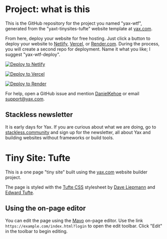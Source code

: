 # Project: what is this

This is the GitHub repository for the project you named "yax-wtf", generated from the "yaxt-tinysites-tufte" website template at [yax.com](https://yax.com).

From here, deploy your website for free hosting. Just click a button to deploy your website to [Netlify](https://www.netlify.com/), [Vercel](https://vercel.com/), or [Render.com](https://render.com/). During the process, you will create a second repo for deployment. Name it what you like; I suggest "yax-wtf-deploy".

[![Deploy to Netlify](https://www.netlify.com/img/deploy/button.svg)](https://app.netlify.com/start/deploy?repository=https://github.com/misuba/yax-wtf)

[![Deploy to Vercel](https://vercel.com/button)](https://vercel.com/import/project?template=https://github.com/misuba/yax-wtf)

[![Deploy to Render](https://render.com/images/deploy-to-render-button.svg)](https://render.com/deploy)

For help, open a GitHub issue and mention [DanielKehoe](https://github.com/DanielKehoe) or email [support@yax.com](mailto:support@yax.com?subject=[GitHub]%20yax-wtf).

## Stackless newsletter

It is early days for Yax. If you are curious about what we are doing, go to [stackless.community](https://stackless.community/) and sign up for the newsletter, all about Yax and building websites without frameworks or build tools.



# Tiny Site: Tufte

This is a one page "tiny site" built using the [yax.com](https://yax.com/) website builder project.

The page is styled with the [Tufte CSS](https://edwardtufte.github.io/tufte-css/) stylesheet by [Dave Liepmann](https://www.daveliepmann.com/) and [Edward Tufte](https://www.edwardtufte.com/tufte/).

## Using the on-page editor

You can edit the page using the [Mavo](https://mavo.io/) on-page editor. Use the link `https://example.com/index.html?login` to open the edit toolbar. Click "Edit" in the toolbar to begin editing.
